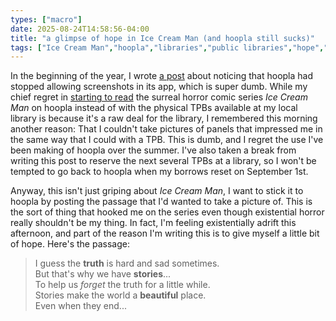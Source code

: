 ```yaml
---
types: ["macro"]
date: 2025-08-24T14:58:56-04:00
title: "a glimpse of hope in Ice Cream Man (and hoopla still sucks)"
tags: ["Ice Cream Man","hoopla","libraries","public libraries","hope","existential","existential dread"]
---
```

In the beginning of the year, I wrote [a post](https://spencergreenhalgh.com/myself/hoopla-and-other-apps/) about noticing that hoopla had stopped allowing screenshots in its app, which is super dumb. While my chief regret in [starting to read](https://spencergreenhalgh.com/myself/2025-08-23-kiddo-was/) the surreal horror comic series *Ice Cream Man* on hoopla instead of with the physical TPBs available at my local library is because it's a raw deal for the library, I remembered this morning another reason: That I couldn't take pictures of panels that impressed me in the same way that I could with a TPB. This is dumb, and I regret the use I've been making of hoopla over the summer. I've also taken a break from writing this post to reserve the next several TPBs at a library, so I won't be tempted to go back to hoopla when my borrows reset on September 1st.

Anyway, this isn't just griping about *Ice Cream Man*, I want to stick it to hoopla by posting the passage that I'd wanted to take a picture of. This is the sort of thing that hooked me on the series even though existential horror really shouldn't be my thing. In fact, I'm feeling existentially adrift this afternoon, and part of the reason I'm writing this is to give myself a little bit of hope. Here's the passage:

> I guess the **truth** is hard and sad sometimes.  
> But that's why we have **stories**...  
> To help us *forget* the truth for a little while.  
> Stories make the world a **beautiful** place.  
> Even when they end...  

